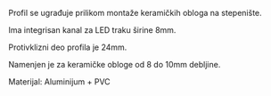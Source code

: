 Profil se ugrađuje prilikom montaže keramičkih obloga na stepenište.

Ima integrisan kanal za LED traku širine 8mm.

Protivklizni deo profila je 24mm.

Namenjen je za keramičke obloge od 8 do 10mm debljine.

Materijal: Aluminijum + PVC